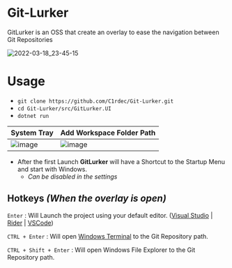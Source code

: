 # Git-Lurker
GitLurker is an OSS that create an overlay to ease the navigation between Git Repositories

![2022-03-18_23-45-15](https://user-images.githubusercontent.com/5436436/159105476-c1a2fd86-b49a-49e2-9be9-7e803f224de7.gif)

# Usage
- `git clone https://github.com/C1rdec/Git-Lurker.git`
- `cd Git-Lurker/src/GitLurker.UI`
- `dotnet run`

| System Tray | Add Workspace Folder Path |
| ------------- | ------------- |
| ![image](https://user-images.githubusercontent.com/5436436/159106241-eac5b233-10a4-4dbc-a781-3f1944c08c84.png)  | ![image](https://user-images.githubusercontent.com/5436436/159106403-d0ed9197-261f-4c16-9a9b-09570047f57b.png) |

- After the first Launch **GitLurker** will have a Shortcut to the Startup Menu and start with Windows.
    - *Can be disabled in the settings* 


## Hotkeys   *(When the overlay is open)*


`Enter` : Will Launch the project using your default editor. ([Visual Studio](https://visualstudio.microsoft.com/vs/community/) | [Rider](https://www.jetbrains.com/rider/) | [VSCode](https://code.visualstudio.com/)) 

`CTRL + Enter` : Will open [Windows Terminal](https://www.microsoft.com/en-ca/p/windows-terminal/9n0dx20hk701?activetab=pivot:overviewtab) to the Git Repository path.

`CTRL + Shift + Enter` : Will open Windows File Explorer to the Git Repository path.
